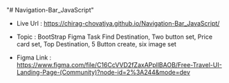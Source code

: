 "# Navigation-Bar_JavaScript" 

- Live Url : https://chirag-chovatiya.github.io/Navigation-Bar_JavaScript/

- Topic : BootStrap Figma Task 
         Find Destination, Two button set, Price card set, Top Destination, 5 Button create, six image set

- Figma Link : https://www.figma.com/file/C16CcVVD2fZaxAPpllBAOB/Free-Travel-UI-Landing-Page-(Community)?node-id=2%3A244&mode=dev 


